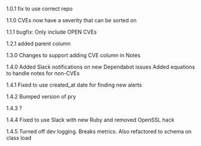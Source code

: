 1.0.1
    fix to use correct repo

1.1.0
    CVEs now have a severity that can be sorted on

1.1.1
    bugfix: Only include OPEN CVEs

1.2.1
    added parent column

1.3.0
    Changes to support adding CVE column in Notes

1.4.0
    Added Slack notifications on new Dependabot issues
    Added equations to handle notes for non-CVEs

1.4.1
    Fixed to use created_at date for finding new alerts

1.4.2
    Bumped version of pry

1.4.3
    ?

1.4.4
    Fixed to use Slack with new Ruby and removed OpenSSL hack

1.4.5
    Turned off dev logging. Breaks metrics. Also refactored to schema on class load

